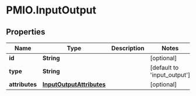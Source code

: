 # PMIO.InputOutput

## Properties
Name | Type | Description | Notes
------------ | ------------- | ------------- | -------------
**id** | **String** |  | [optional] 
**type** | **String** |  | [default to &#39;input_output&#39;]
**attributes** | [**InputOutputAttributes**](InputOutputAttributes.md) |  | [optional] 


